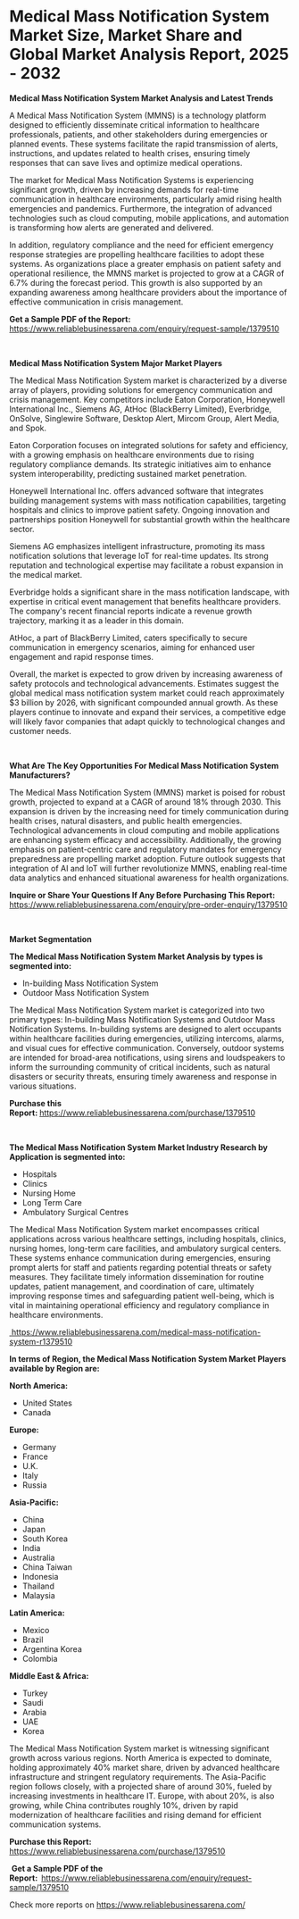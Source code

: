 <p><h1>Medical Mass Notification System Market Size, Market Share and Global Market Analysis Report, 2025 - 2032</h1></p><p><strong>Medical Mass Notification System Market Analysis and Latest Trends</strong></p>
<p><p>A Medical Mass Notification System (MMNS) is a technology platform designed to efficiently disseminate critical information to healthcare professionals, patients, and other stakeholders during emergencies or planned events. These systems facilitate the rapid transmission of alerts, instructions, and updates related to health crises, ensuring timely responses that can save lives and optimize medical operations. </p><p>The market for Medical Mass Notification Systems is experiencing significant growth, driven by increasing demands for real-time communication in healthcare environments, particularly amid rising health emergencies and pandemics. Furthermore, the integration of advanced technologies such as cloud computing, mobile applications, and automation is transforming how alerts are generated and delivered. </p><p>In addition, regulatory compliance and the need for efficient emergency response strategies are propelling healthcare facilities to adopt these systems. As organizations place a greater emphasis on patient safety and operational resilience, the MMNS market is projected to grow at a CAGR of 6.7% during the forecast period. This growth is also supported by an expanding awareness among healthcare providers about the importance of effective communication in crisis management.</p></p>
<p><strong>Get a Sample PDF of the Report:&nbsp;</strong> <a href="https://www.reliablebusinessarena.com/enquiry/request-sample/1379510?utm_campaign=2650&utm_medium=2&utm_source=Github&utm_content=ia&utm_term=03032025&utm_id=medical-mass-notification-system">https://www.reliablebusinessarena.com/enquiry/request-sample/1379510</a></p>
<p>&nbsp;</p>
<p><strong>Medical Mass Notification System Major Market Players</strong></p>
<p><p>The Medical Mass Notification System market is characterized by a diverse array of players, providing solutions for emergency communication and crisis management. Key competitors include Eaton Corporation, Honeywell International Inc., Siemens AG, AtHoc (BlackBerry Limited), Everbridge, OnSolve, Singlewire Software, Desktop Alert, Mircom Group, Alert Media, and Spok.</p><p>Eaton Corporation focuses on integrated solutions for safety and efficiency, with a growing emphasis on healthcare environments due to rising regulatory compliance demands. Its strategic initiatives aim to enhance system interoperability, predicting sustained market penetration.</p><p>Honeywell International Inc. offers advanced software that integrates building management systems with mass notification capabilities, targeting hospitals and clinics to improve patient safety. Ongoing innovation and partnerships position Honeywell for substantial growth within the healthcare sector.</p><p>Siemens AG emphasizes intelligent infrastructure, promoting its mass notification solutions that leverage IoT for real-time updates. Its strong reputation and technological expertise may facilitate a robust expansion in the medical market.</p><p>Everbridge holds a significant share in the mass notification landscape, with expertise in critical event management that benefits healthcare providers. The company's recent financial reports indicate a revenue growth trajectory, marking it as a leader in this domain.</p><p>AtHoc, a part of BlackBerry Limited, caters specifically to secure communication in emergency scenarios, aiming for enhanced user engagement and rapid response times.</p><p>Overall, the market is expected to grow driven by increasing awareness of safety protocols and technological advancements. Estimates suggest the global medical mass notification system market could reach approximately $3 billion by 2026, with significant compounded annual growth. As these players continue to innovate and expand their services, a competitive edge will likely favor companies that adapt quickly to technological changes and customer needs.</p></p>
<p>&nbsp;</p>
<p><strong>What Are The Key Opportunities For Medical Mass Notification System Manufacturers?</strong></p>
<p><p>The Medical Mass Notification System (MMNS) market is poised for robust growth, projected to expand at a CAGR of around 18% through 2030. This expansion is driven by the increasing need for timely communication during health crises, natural disasters, and public health emergencies. Technological advancements in cloud computing and mobile applications are enhancing system efficacy and accessibility. Additionally, the growing emphasis on patient-centric care and regulatory mandates for emergency preparedness are propelling market adoption. Future outlook suggests that integration of AI and IoT will further revolutionize MMNS, enabling real-time data analytics and enhanced situational awareness for health organizations.</p></p>
<p><strong>Inquire or Share Your Questions If Any Before Purchasing This Report:</strong> <a href="https://www.reliablebusinessarena.com/enquiry/pre-order-enquiry/1379510?utm_campaign=2650&utm_medium=2&utm_source=Github&utm_content=ia&utm_term=03032025&utm_id=medical-mass-notification-system">https://www.reliablebusinessarena.com/enquiry/pre-order-enquiry/1379510</a></p>
<p>&nbsp;</p>
<p><strong>Market Segmentation</strong></p>
<p><strong>The Medical Mass Notification System Market Analysis by types is segmented into:</strong></p>
<p><ul><li>In-building Mass Notification System</li><li>Outdoor Mass Notification System</li></ul></p>
<p><p>The Medical Mass Notification System market is categorized into two primary types: In-building Mass Notification Systems and Outdoor Mass Notification Systems. In-building systems are designed to alert occupants within healthcare facilities during emergencies, utilizing intercoms, alarms, and visual cues for effective communication. Conversely, outdoor systems are intended for broad-area notifications, using sirens and loudspeakers to inform the surrounding community of critical incidents, such as natural disasters or security threats, ensuring timely awareness and response in various situations.</p></p>
<p><strong>Purchase this Report:&nbsp;</strong><a href="https://www.reliablebusinessarena.com/purchase/1379510?utm_campaign=2650&utm_medium=2&utm_source=Github&utm_content=ia&utm_term=03032025&utm_id=medical-mass-notification-system">https://www.reliablebusinessarena.com/purchase/1379510</a></p>
<p>&nbsp;</p>
<p><strong>The Medical Mass Notification System Market Industry Research by Application is segmented into:</strong></p>
<p><ul><li>Hospitals</li><li>Clinics</li><li>Nursing Home</li><li>Long Term Care</li><li>Ambulatory Surgical Centres</li></ul></p>
<p><p>The Medical Mass Notification System market encompasses critical applications across various healthcare settings, including hospitals, clinics, nursing homes, long-term care facilities, and ambulatory surgical centers. These systems enhance communication during emergencies, ensuring prompt alerts for staff and patients regarding potential threats or safety measures. They facilitate timely information dissemination for routine updates, patient management, and coordination of care, ultimately improving response times and safeguarding patient well-being, which is vital in maintaining operational efficiency and regulatory compliance in healthcare environments.</p></p>
<p><a href="https://www.reliablebusinessarena.com/medical-mass-notification-system-r1379510?utm_campaign=2650&utm_medium=2&utm_source=Github&utm_content=ia&utm_term=03032025&utm_id=medical-mass-notification-system">&nbsp;https://www.reliablebusinessarena.com/medical-mass-notification-system-r1379510</a></p>
<p><strong>In terms of Region, the Medical Mass Notification System Market Players available by Region are:</strong></p>
<p>
    <p> <strong> North America: </strong>
        <ul>
            <li>United States</li>
            <li>Canada</li>
        </ul>
        </p> 
    <p> <strong> Europe: </strong>
        <ul>
            <li>Germany</li>
            <li>France</li>
            <li>U.K.</li>
            <li>Italy</li>
            <li>Russia</li>
        </ul>
        </p> 
    <p> <strong> Asia-Pacific: </strong>
        <ul>
            <li>China</li>
            <li>Japan</li>
            <li>South Korea</li>
            <li>India</li>
            <li>Australia</li>
            <li>China Taiwan</li>
            <li>Indonesia</li>
            <li>Thailand</li>
            <li>Malaysia</li>
        </ul>
        </p> 
    <p> <strong> Latin America: </strong>
        <ul>
            <li>Mexico</li>
            <li>Brazil</li>
            <li>Argentina Korea</li>
            <li>Colombia</li>
        </ul>
        </p> 
    <p> <strong> Middle East & Africa: </strong>
        <ul>
            <li>Turkey</li>
            <li>Saudi</li>
            <li>Arabia</li>
            <li>UAE</li>
            <li>Korea</li>
        </ul>
    </p>
    </p>
<p><p>The Medical Mass Notification System market is witnessing significant growth across various regions. North America is expected to dominate, holding approximately 40% market share, driven by advanced healthcare infrastructure and stringent regulatory requirements. The Asia-Pacific region follows closely, with a projected share of around 30%, fueled by increasing investments in healthcare IT. Europe, with about 20%, is also growing, while China contributes roughly 10%, driven by rapid modernization of healthcare facilities and rising demand for efficient communication systems.</p></p>
<p><strong>Purchase this Report: </strong><a href="https://www.reliablebusinessarena.com/purchase/1379510?utm_campaign=2650&utm_medium=2&utm_source=Github&utm_content=ia&utm_term=03032025&utm_id=medical-mass-notification-system">https://www.reliablebusinessarena.com/purchase/1379510</a></p>
<p>&nbsp;<strong>Get a Sample PDF of the Report:&nbsp;&nbsp;</strong><a href="https://www.reliablebusinessarena.com/enquiry/request-sample/1379510?utm_campaign=2650&utm_medium=2&utm_source=Github&utm_content=ia&utm_term=03032025&utm_id=medical-mass-notification-system">https://www.reliablebusinessarena.com/enquiry/request-sample/1379510</a></p>
<p><strong></strong></p>
<p>Check more reports on <a href="https://www.reliablebusinessarena.com/?utm_campaign=2650&utm_medium=2&utm_source=Github&utm_content=ia&utm_term=03032025&utm_id=medical-mass-notification-system">https://www.reliablebusinessarena.com/</a></p>